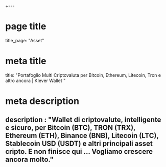 +---
# page title
title_page: "Asset"
# meta title
title: "Portafoglio Multi Criptovaluta per Bitcoin, Ethereum, Litecoin, Tron e altro ancora | Klever Wallet "
# meta description
description : "Wallet di criptovalute, intelligente e sicuro, per Bitcoin (BTC), TRON (TRX), Ethereum (ETH), Binance (BNB), Litecoin (LTC), Stablecoin USD (USDT) e altri principali asset cripto. E non finisce qui … Vogliamo crescere ancora molto."
---
